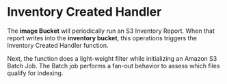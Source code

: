 # Inventory Created Handler

The **image Bucket** will periodically run an S3 Inventory Report.  When that report writes into the **inventory bucket**, this operations triggers the Inventory Created Handler function.

Next, the function does a light-weight filter while initializing an Amazon S3 Batch Job.  The Batch job performs a fan-out behavior to assess which files qualify for indexing.